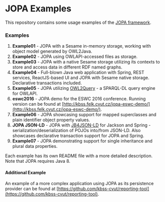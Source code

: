 # JOPA Examples

This repository contains some usage examples of the [JOPA framework](https://github.com/kbss-cvut/jopa).

### Examples

1. **Example01** - JOPA with a Sesame in-memory storage, working with object model generated by OWL2Java.
2. **Example02** - JOPA using OWLAPI-accessed files as storage.
3. **Example03** - JOPA with a native Sesame storage utilizing its contexts to store and access data in different RDF named graphs.
4. **Example04** - Full-blown Java web application with Spring, REST services, ReactJS-based UI and JOPA with Sesame native storage. 
Declarative transactions included.
5. **Example05** - JOPA utilizing [OWL2Query](https://kbss.felk.cvut.cz/web/portal/owl2query) - a SPARQL-DL query engine for OWLAPI.
6. **eswc2016** - JOPA demo for the ESWC 2016 conference. Running version can be found at 
[http://kbss.felk.cvut.cz/jopa-eswc-demo/](http://kbss.felk.cvut.cz/jopa-eswc-demo/).
7. **Example06** - JOPA showcasing support for mapped superclasses and plain identifier object property values.
8. **JOPA JSON-LD** - JOPA with [JB4JSON-LD](https://github.com/kbss-cvut/jb4jsonld) for Jackson and Spring - 
serialization/deserialization of POJOs into/from JSON-LD. Also showcases declarative transaction support for JOPA and Spring.
9. **Example07** - JOPA demonstrating support for single inheritance and plural data properties.

Each example has its own README file with a more detailed description. Note that JOPA requires Java 8.

#### Additional Example

An example of a more complex application using JOPA as its persistence provider can be found at 
[https://github.com/kbss-cvut/reporting-tool](https://github.com/kbss-cvut/reporting-tool).
